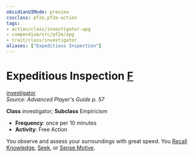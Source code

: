 ```yaml
---
obsidianUIMode: preview
cssclass: pf2e,pf2e-action
tags:
- action/class/investigator-apg
- compendium/src/pf2e/apg
- trait/class/investigator
aliases: ["Expeditious Inspection"]
---
```

# Expeditious Inspection [F](chapter-9-playing-the-game.md#Actions "Free Action")
[investigator](rules/traits/investigator-apg.md)  
*Source: Advanced Player's Guide p. 57*  

**Class** investigator; **Subclass** Empiricism
- **Frequency**: once per 10 minutes
- **Activity**: Free Action

You observe and assess your surroundings with great speed. You [Recall Knowledge](recall-knowledge.md), [Seek](seek.md), or [Sense Motive](sense-motive.md).